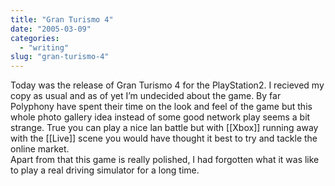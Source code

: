 ```yaml
---
title: "Gran Turismo 4"
date: "2005-03-09"
categories: 
  - "writing"
slug: "gran-turismo-4"
---
```


Today was the release of Gran Turismo 4 for the PlayStation2. I recieved my copy as usual and as of yet I’m undecided about the game. By far Polyphony have spent their time on the look and feel of the game but this whole photo gallery idea instead of some good network play seems a bit strange. True you can play a nice lan battle but with \[\[Xbox\]\] running away with the \[\[Live\]\] scene you would have thought it best to try and tackle the online market.  
Apart from that this game is really polished, I had forgotten what it was like to play a real driving simulator for a long time.
